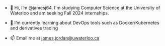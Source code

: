 - 👋 Hi, I’m @jamesj64. I'm studying Computer Science at the University of Waterloo and am seeking Fall 2024 internships.

- 🌱 I’m currently learning about DevOps tools such as Docker/Kubernetes and derivatives trading
- 📫 Email me at james.jordan@uwaterloo.ca

<!---
jamesj64/jamesj64 is a ✨ special ✨ repository because its `README.md` (this file) appears on your GitHub profile.
You can click the Preview link to take a look at your changes.
--->
